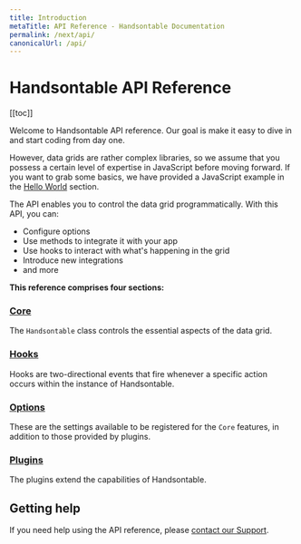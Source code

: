 ```yaml
---
title: Introduction
metaTitle: API Reference - Handsontable Documentation
permalink: /next/api/
canonicalUrl: /api/
---
```


# Handsontable API Reference

[[toc]]

Welcome to Handsontable API reference. Our goal is make it easy to dive in and start coding from day one.

However, data grids are rather complex libraries, so we assume that you possess a certain level of expertise in JavaScript before moving forward. If you want to grab some basics, we have provided a JavaScript example in the [Hello World](../hello-world/) section.

The API enables you to control the data grid programmatically. With this API, you can:

-   Configure options
-   Use methods to integrate it with your app
-   Use hooks to interact with what's happening in the grid
-   Introduce new integrations
-   and more

**This reference comprises four sections:**

### [Core](@/api/core.md)

The `Handsontable` class controls the essential aspects of the data grid.

### [Hooks](@/api/pluginHooks.md)

Hooks are two-directional events that fire whenever a specific action occurs within the instance of Handsontable.

### [Options](@/api/options.md)

These are the settings available to be registered for the `Core` features, in addition to those provided by plugins.

### [Plugins](@/api/plugins.md)

The plugins extend the capabilities of Handsontable.

## Getting help

If you need help using the API reference, please [contact our Support](https://handsontable.com/contact?category=technical_support).
